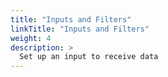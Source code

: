```yaml
---
title: "Inputs and Filters"
linkTitle: "Inputs and Filters"
weight: 4
description: >
  Set up an input to receive data
---
```

